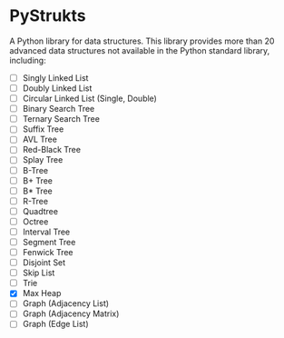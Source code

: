 # PyStrukts

A Python library for data structures. This library provides more than 20 advanced data structures not available in the Python standard library, including:

- [ ] Singly Linked List
- [ ] Doubly Linked List
- [ ] Circular Linked List (Single, Double)
- [ ] Binary Search Tree
- [ ] Ternary Search Tree
- [ ] Suffix Tree
- [ ] AVL Tree
- [ ] Red-Black Tree
- [ ] Splay Tree
- [ ] B-Tree
- [ ] B+ Tree
- [ ] B* Tree
- [ ] R-Tree
- [ ] Quadtree
- [ ] Octree
- [ ] Interval Tree
- [ ] Segment Tree
- [ ] Fenwick Tree
- [ ] Disjoint Set
- [ ] Skip List
- [ ] Trie
- [x] Max Heap
- [ ] Graph (Adjacency List)
- [ ] Graph (Adjacency Matrix)
- [ ] Graph (Edge List)
